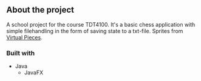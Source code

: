 ## About the project

A school project for the course TDT4100. It's a basic chess application with simple filehandling in the form of saving state to a txt-file. Sprites from [Virtual Pieces](https://www.virtualpieces.net/icons).

### Built with

* Java
  * JavaFX
